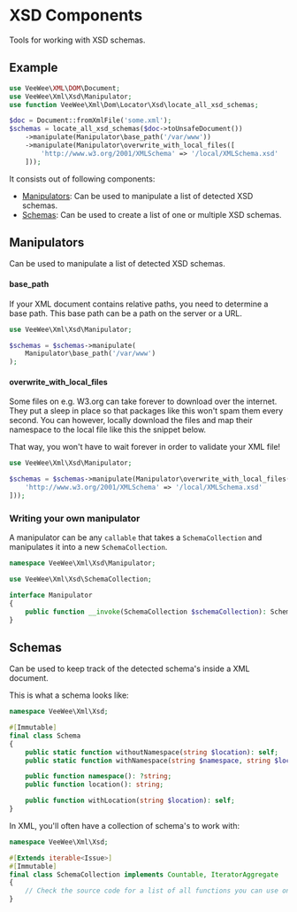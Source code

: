 # XSD Components

Tools for working with XSD schemas.

## Example

```php
use VeeWee\XML\DOM\Document;
use VeeWee\Xml\Xsd\Manipulator;
use function VeeWee\Xml\Dom\Locator\Xsd\locate_all_xsd_schemas;

$doc = Document::fromXmlFile('some.xml');
$schemas = locate_all_xsd_schemas($doc->toUnsafeDocument())
    ->manipulate(Manipulator\base_path('/var/www'))
    ->manipulate(Manipulator\overwrite_with_local_files([
        'http://www.w3.org/2001/XMLSchema' => '/local/XMLSchema.xsd'
    ]));
```

It consists out of following components:

* [Manipulators](#manipulators): Can be used to manipulate a list of detected XSD schemas.
* [Schemas](#schemas): Can be used to create a list of one or multiple XSD schemas.

## Manipulators

Can be used to manipulate a list of detected XSD schemas.

#### base_path

If your XML document contains relative paths, you need to determine a base path.
This base path can be a path on the server or a URL.

```php
use VeeWee\Xml\Xsd\Manipulator;

$schemas = $schemas->manipulate(
    Manipulator\base_path('/var/www')
);
```

#### overwrite_with_local_files

Some files on e.g. W3.org can take forever to download over the internet.
They put a sleep in place so that packages like this won't spam them every second.
You can however, locally download the files and map their namespace to the local file like this the snippet below.

That way, you won't have to wait forever in order to validate your XML file!


```php
use VeeWee\Xml\Xsd\Manipulator;

$schemas = $schemas->manipulate(Manipulator\overwrite_with_local_files([
    'http://www.w3.org/2001/XMLSchema' => '/local/XMLSchema.xsd'
]));
```

### Writing your own manipulator

A manipulator can be any `callable` that takes a `SchemaCollection` and manipulates it into a new `SchemaCollection`.

```php
namespace VeeWee\Xml\Xsd\Manipulator;

use VeeWee\Xml\Xsd\SchemaCollection;

interface Manipulator
{
    public function __invoke(SchemaCollection $schemaCollection): SchemaCollection;
}
```

## Schemas

Can be used to keep track of the detected schema's inside a XML document.

This is what a schema looks like:

```php
namespace VeeWee\Xml\Xsd;

#[Immutable]
final class Schema
{
    public static function withoutNamespace(string $location): self;
    public static function withNamespace(string $namespace, string $location): self;

    public function namespace(): ?string;
    public function location(): string;

    public function withLocation(string $location): self;
}
```

In XML, you'll often have a collection of schema's to work with:

```php
namespace VeeWee\Xml\Xsd;

#[Extends iterable<Issue>]
#[Immutable]
final class SchemaCollection implements Countable, IteratorAggregate
{
    // Check the source code for a list of all functions you can use on this collection! 
}
```
